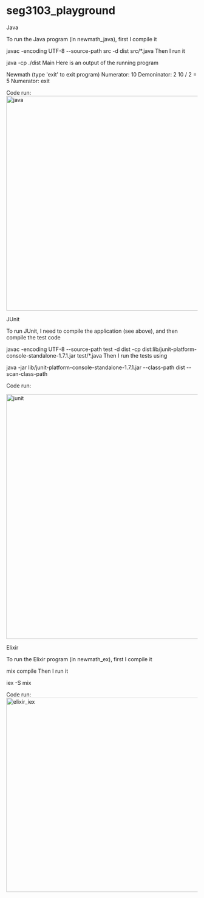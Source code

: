 # seg3103_playground
 Java

To run the Java program (in newmath_java), first I compile it

javac -encoding UTF-8 --source-path src -d dist src/*.java
Then I run it

java -cp ./dist Main
Here is an output of the running program

Newmath (type 'exit' to exit program)
Numerator: 10
Demoninator: 2
10 / 2 = 5
Numerator: exit

Code run:
<img width="566" alt="java" src="https://user-images.githubusercontent.com/16924891/119040279-37071f00-b983-11eb-8f77-9cef906a297d.png">






JUnit

To run JUnit, I need to compile the application (see above), and then compile the test code

javac -encoding UTF-8 --source-path test -d dist -cp dist:lib/junit-platform-console-standalone-1.7.1.jar test/*.java
Then I run the tests using

java -jar lib/junit-platform-console-standalone-1.7.1.jar --class-path dist --scan-class-path

Code run:

<img width="645" alt="junit" src="https://user-images.githubusercontent.com/16924891/119040262-2f477a80-b983-11eb-820b-34ad1926c87b.png">





Elixir

To run the Elixir program (in newmath_ex), first I compile it

mix compile
Then I run it

iex -S mix

Code run:
<img width="512" alt="elixir_iex" src="https://user-images.githubusercontent.com/16924891/119040173-1343d900-b983-11eb-8cb2-7141a6627f1c.PNG">
